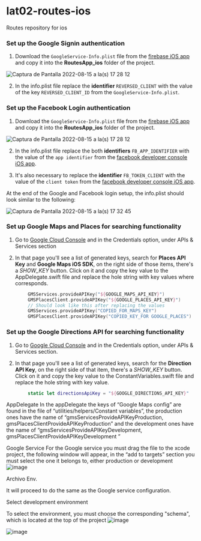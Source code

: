# lat02-routes-ios
Routes repository for ios
### Set up the Google Signin authentication

1. Download the `GoogleService-Info.plist` file from the [firebase iOS app](https://console.firebase.google.com/u/1/project/routes-app-8c8e4/settings/general/ios:com.jalasoft.routesapp) and copy it into the **RoutesApp_ios** folder of the project.

![Captura de Pantalla 2022-08-15 a la(s) 17 28 12](https://user-images.githubusercontent.com/20176876/184721638-64d7e12e-8e7d-4831-9507-2cd50372e211.png)


2. In the info.plist file replace the **identifier** `REVERSED_CLIENT` with the value of the key `REVERSED_CLIENT_ID` from the `GoogleService-Info.plist`.

### Set up the Facebook Login authentication

1. Download the `GoogleService-Info.plist` file from the [firebase iOS app](https://console.firebase.google.com/u/1/project/routes-app-8c8e4/settings/general/ios:com.jalasoft.routesapp) and copy it into the **RoutesApp_ios** folder of the project.

![Captura de Pantalla 2022-08-15 a la(s) 17 28 12](https://user-images.githubusercontent.com/20176876/184721638-64d7e12e-8e7d-4831-9507-2cd50372e211.png)


2. In the info.plist file replace the both **identifiers** `FB_APP_IDENTIFIER` with the value of the `app identifier` from the [facebook developer console iOS app](https://developers.facebook.com/apps/3146525082229053/dashboard/).

3. It's also necessary to replace the **identifier** `FB_TOKEN_CLIENT` with the value of the `client token` from the [facebook developer console iOS app](https://developers.facebook.com/apps/3146525082229053/dashboard/).

At the end of the Google and Facebook login setup, the info.plist should look similar to the following:

![Captura de Pantalla 2022-08-15 a la(s) 17 32 45](https://user-images.githubusercontent.com/20176876/184722573-283160ba-bf72-477e-aef0-ce34099bd453.png)

### Set up Google Maps and Places for searching functionality

1. Go to [Google Cloud Console](https://console.cloud.google.com/) and in the Credentials option, under APIs & Services section

2. In that page you'll see a list of generated keys, search for **Places API Key** and **Google Maps iOS SDK**, on the right side of those items, there's a _SHOW_KEY_ button. Click on it and copy the key value to the AppDelegate.swift file and replace the hole string with key values where corresponds.

```swift
        GMSServices.provideAPIKey("${GOOGLE_MAPS_API_KEY}")
        GMSPlacesClient.provideAPIKey("${GOOGLE_PLACES_API_KEY}")
        // Should look like this after replacing the values
        GMSServices.provideAPIKey("COPIED_FOR_MAPS_KEY")
        GMSPlacesClient.provideAPIKey("COPIED_KEY_FOR GOOGLE_PLACES")
```
### Set up the Google Directions API for searching functionality

1. Go to [Google Cloud Console](https://console.cloud.google.com/) and in the Credentials option, under APIs & Services section.

2. In that page you'll see a list of generated keys, search for the **Direction API Key**, on the right side of that item, there's a _SHOW_KEY_ button. Click on it and copy the key value to the ConstantVariables.swift file and replace the hole string with key value.

```swift
        static let directionsApiKey = "${GOOGLE_DIRECTIONS_API_KEY}"
```


AppDelegate 
In the appDelegate the keys of “Google Maps config” are found in the file of “utilities/helpers/Constant variables”, the production ones have the name of “gmsServicesProvideAPIKeyProduction, gmsPlacesClientProvideAPIKeyProduction” and the development ones have the name of “gmsServicesProvideAPIKeyDevelopment, gmsPlacesClientProvideAPIKeyDevelopment ” 

Google Service 
For the Google service you must drag the file to the xcode project, the following window will appear, in the “add to targets” section you must select the one it belongs to, either production or development 
![image](https://user-images.githubusercontent.com/106118394/195852899-e4cd2d8f-875f-4269-8c10-ce981533dbfb.png)

Archivo Env. 

It will proceed to do the same as the Google service configuration. 


Select development environment 

To select the environment, you must choose the corresponding "schema", which is located at the top of the project ![image](https://user-images.githubusercontent.com/106118394/195853071-3e99e58d-b539-42bd-a8a6-447af5a0bb0e.png)

![image](https://user-images.githubusercontent.com/106118394/195853137-12f6950c-8fae-4691-87ec-e4c6b0781ee7.png)






